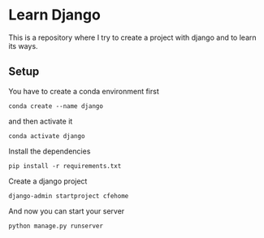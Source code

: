 # Learn Django
This is a repository where I try to create a project with django and to learn its ways.

## Setup
You have to create a conda environment first
```
conda create --name django
```
and then activate it
```
conda activate django
```

Install the dependencies
```
pip install -r requirements.txt
```

Create a django project
```
django-admin startproject cfehome
```

And now you can start your server
```
python manage.py runserver
```
